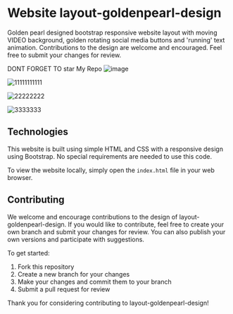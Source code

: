 # Website layout-goldenpearl-design


Golden pearl designed bootstrap responsive website layout with moving VIDEO background, golden rotating social media buttons and 'running' text animation. Contributions to the design are welcome and encouraged. Feel free to submit your changes for review.

DONT FORGET TO star My Repo
![image](https://user-images.githubusercontent.com/118832438/227325321-3c94a15d-0cbe-491d-b84f-b43237b87f5e.png)
 
![11111111111](https://user-images.githubusercontent.com/118832438/227388182-30444905-cccd-465d-9b94-a4c187d30412.png)

![22222222](https://user-images.githubusercontent.com/118832438/227388590-831ab1fc-4baf-43ab-9617-776ee4859891.png)

![3333333](https://user-images.githubusercontent.com/118832438/227388931-5e2532a6-06d1-442f-a585-d4c955a7fa54.png)

## Technologies

This website is built using simple HTML and CSS with a responsive design using Bootstrap. No special requirements are needed to use this code.

To view the website locally, simply open the `index.html` file in your web browser.

## Contributing

We welcome and encourage contributions to the design of layout-goldenpearl-design. If you would like to contribute, feel free to create your own branch and submit your changes for review. You can also publish your own versions and participate with suggestions.

To get started:

1. Fork this repository
2. Create a new branch for your changes
3. Make your changes and commit them to your branch
4. Submit a pull request for review

Thank you for considering contributing to layout-goldenpearl-design!






